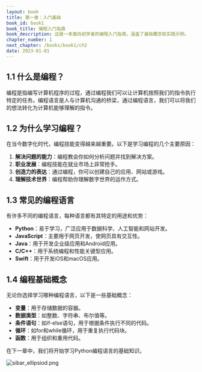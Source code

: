 ```yaml
---
layout: book
title: 第一章：入门基础
book_id: book1
book_title: 编程入门指南
book_description: 这是一本面向初学者的编程入门指南，涵盖了基础概念和实践示例。
chapter_number: 1
next_chapter: /books/book1/ch2
date: 2023-01-01
---
```


## 1.1 什么是编程？

编程是指编写计算机程序的过程，通过编程我们可以让计算机按照我们的指令执行特定的任务。编程语言是人与计算机沟通的桥梁，通过编程语言，我们可以将我们的想法转化为计算机能够理解的指令。

## 1.2 为什么学习编程？

在当今数字化时代，编程技能变得越来越重要。以下是学习编程的几个主要原因：

1. **解决问题的能力**：编程教会你如何分析问题并找到解决方案。
2. **职业发展**：编程技能在就业市场上非常抢手。
3. **创造力的表达**：通过编程，你可以创建自己的应用、网站或游戏。
4. **理解技术世界**：编程帮助你理解数字世界的运作方式。

## 1.3 常见的编程语言

有许多不同的编程语言，每种语言都有其特定的用途和优势：

- **Python**：易于学习，广泛应用于数据科学、人工智能和网站开发。
- **JavaScript**：主要用于网页开发，使网页具有交互性。
- **Java**：用于开发企业级应用和Android应用。
- **C/C++**：用于系统编程和性能关键型应用。
- **Swift**：用于开发iOS和macOS应用。

## 1.4 编程基础概念

无论你选择学习哪种编程语言，以下是一些基础概念：

- **变量**：用于存储数据的容器。
- **数据类型**：如整数、字符串、布尔值等。
- **条件语句**：如if-else语句，用于根据条件执行不同的代码。
- **循环**：如for和while循环，用于重复执行代码块。
- **函数**：用于组织和重用代码。

在下一章中，我们将开始学习Python编程语言的基础知识。 


![sibar_ellipsiod.png](sibar_ellipsiod.png)